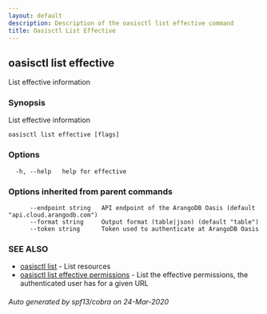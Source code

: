 ```yaml
---
layout: default
description: Description of the oasisctl list effective command
title: Oasisctl List Effective
---
```

## oasisctl list effective

List effective information

### Synopsis

List effective information

```
oasisctl list effective [flags]
```

### Options

```
  -h, --help   help for effective
```

### Options inherited from parent commands

```
      --endpoint string   API endpoint of the ArangoDB Oasis (default "api.cloud.arangodb.com")
      --format string     Output format (table|json) (default "table")
      --token string      Token used to authenticate at ArangoDB Oasis
```

### SEE ALSO

* [oasisctl list](oasisctl_list.md)	 - List resources
* [oasisctl list effective permissions](oasisctl_list_effective_permissions.md)	 - List the effective permissions, the authenticated user has for a given URL

###### Auto generated by spf13/cobra on 24-Mar-2020
